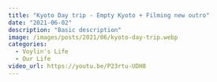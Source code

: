 ```yaml
---
title: "Kyoto Day trip - Empty Kyoto + Filming new outro"
date: "2021-06-02"
description: "Basic description"
image: /images/posts/2021/06/kyoto-day-trip.webp
categories:
  - Voylin's Life
  - Our Life
video_url: https://youtu.be/P23rtu-UDH8
---
```


